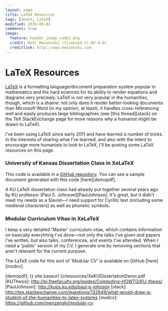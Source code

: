 ```yaml
---
layout: page
title: LaTeX Resources
tags: [about, LaTeX]
modified: 2015-09-01
comments: true
image:
  feature: header_image_code2.png
  credit: Matt Menzenski (licensed CC-BY-4.0)
  creditlink: http://www.menzenski.com
---
```


# LaTeX Resources

[LaTeX][tex] is a formatting language/document preparation system
popular in mathematics and the hard sciences for its ability to render
equations and diagrams very precisely. LaTeX is not very popular in
the humanities, though, which is a shame: not only does it render
better-looking documents than Microsoft Word (in my opinion, at
least), it handles cross-referencing well and easily produces large
bibliographies (see [this thread][stack] on the TeX StackExchange page
for more reasons why a humanist might be drawn to LaTeX).

I've been using LaTeX since early 2011 and have learned a number of
tricks. In the interests of sharing what I've learned, and also with
the intent to encourage more humanists to look to LaTeX, I'll be
posting some LaTeX resources on this page.

### University of Kansas Dissertation Class in XeLaTeX

This code is available in a [GitHub repository][xelatexclass]. You can
see a sample document generated with this code [here][demopdf].

A KU LaTeX dissertation class had already put together several years ago by
KU professor [Paul E. Johnson][PaulJohnson]. It's great, but it didn't meet my
needs as a Slavist—I need support for Cyrillic text (including some
medieval characters) as well as phonetic symbols.

### Modular Curriculum Vitae in XeLaTeX

I keep a very detailed 'Master' curriculum vitae, which contains
information on basically everything I've done—not only the talks I've
given and papers I've written, but also talks, conferences, and events
I've attended. When I need a 'public' version of my CV, I generate one
by removing sections that aren't relevant for the current purpose.

The LaTeX code for this sort of 'Modular CV' is available on GitHub
[here][modcv].

[tex]: http://latex-project.org
[xelatexclass]: https://github.com/menzenski/xelatex-dissertation-class
[demopdf]: {{ site.baseurl }}/resources/XeKUDissertationDemo.pdf
[KUThesis]: http://pj.freefaculty.org/guides/Computing-HOWTO/KU-thesis/
[PaulJohnson]: http://kups.ku.edu/paul-e-johnson
[stack]: http://tex.stackexchange.com/questions/132649/what-would-draw-a-student-of-the-humanities-to-latex-systems
[modcv]: https://github.com/menzenski/modular-cv

